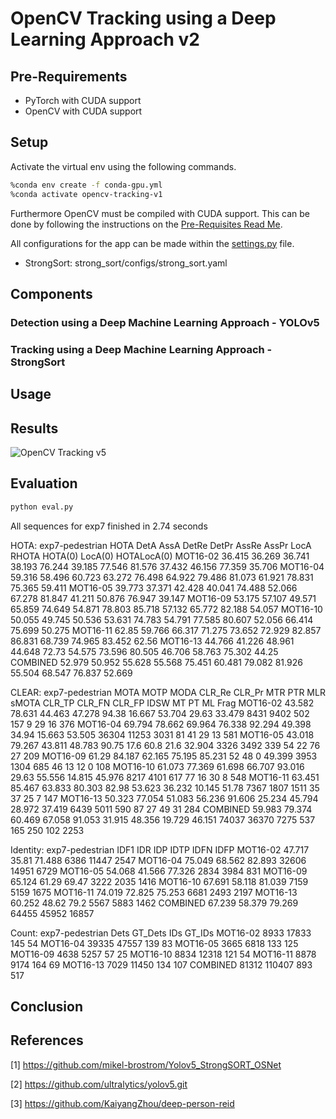 # OpenCV Tracking using a Deep Learning Approach v2

## Pre-Requirements
- PyTorch with CUDA support
- OpenCV with CUDA support

## Setup
Activate the virtual env using the following commands.
```bash
%conda env create -f conda-gpu.yml
%conda activate opencv-tracking-v1
```

Furthermore OpenCV must be compiled with CUDA support. This can be done by following the instructions on the [Pre-Requisites Read Me](../_Prerequisite_OpenCV_CUDA/Readme.md).

All configurations for the app can be made within the [settings.py](settings.py) file.

- StrongSort: strong_sort/configs/strong_sort.yaml

## Components
### Detection using a Deep Machine Learning Approach - YOLOv5

### Tracking using a Deep Machine Learning Approach - StrongSort

## Usage

## Results
![OpenCV Tracking v5](../../Documentation/OpenCV5.gif)

## Evaluation
```bash
python eval.py
```


All sequences for exp7 finished in 2.74 seconds

HOTA: exp7-pedestrian              HOTA      DetA      AssA      DetRe     DetPr     AssRe     AssPr     LocA      RHOTA     HOTA(0)   LocA(0)   HOTALocA(0)
MOT16-02                           36.415    36.269    36.741    38.193    76.244    39.185    77.546    81.576    37.432    46.156    77.359    35.706
MOT16-04                           59.316    58.496    60.723    63.272    76.498    64.922    79.486    81.073    61.921    78.831    75.365    59.411
MOT16-05                           39.773    37.371    42.428    40.041    74.488    52.066    67.278    81.847    41.211    50.876    76.947    39.147
MOT16-09                           53.175    57.107    49.571    65.859    74.649    54.871    78.803    85.718    57.132    65.772    82.188    54.057
MOT16-10                           50.055    49.745    50.536    53.631    74.783    54.791    77.585    80.607    52.056    66.414    75.699    50.275
MOT16-11                           62.85     59.766    66.317    71.275    73.652    72.929    82.857    86.831    68.739    74.965    83.452    62.56
MOT16-13                           44.766    41.226    48.961    44.648    72.73     54.575    73.596    80.505    46.706    58.763    75.302    44.25
COMBINED                           52.979    50.952    55.628    55.568    75.451    60.481    79.082    81.926    55.504    68.547    76.837    52.669

CLEAR: exp7-pedestrian             MOTA      MOTP      MODA      CLR_Re    CLR_Pr    MTR       PTR       MLR       sMOTA     CLR_TP    CLR_FN    CLR_FP    IDSW      MT        PT        ML        Frag
MOT16-02                           43.582    78.631    44.463    47.278    94.38     16.667    53.704    29.63     33.479    8431      9402      502       157       9         29        16        376
MOT16-04                           69.794    78.662    69.964    76.338    92.294    49.398    34.94     15.663    53.505    36304     11253     3031      81        41        29        13        581
MOT16-05                           43.018    79.267    43.811    48.783    90.75     17.6      60.8      21.6      32.904    3326      3492      339       54        22        76        27        209
MOT16-09                           61.29     84.187    62.165    75.195    85.231    52        48        0         49.399    3953      1304      685       46        13        12        0         108
MOT16-10                           61.073    77.369    61.698    66.707    93.016    29.63     55.556    14.815    45.976    8217      4101      617       77        16        30        8         548
MOT16-11                           63.451    85.467    63.833    80.303    82.98     53.623    36.232    10.145    51.78     7367      1807      1511      35        37        25        7         147
MOT16-13                           50.323    77.054    51.083    56.236    91.606    25.234    45.794    28.972    37.419    6439      5011      590       87        27        49        31        284
COMBINED                           59.983    79.374    60.469    67.058    91.053    31.915    48.356    19.729    46.151    74037     36370     7275      537       165       250       102       2253

Identity: exp7-pedestrian          IDF1      IDR       IDP       IDTP      IDFN      IDFP
MOT16-02                           47.717    35.81     71.488    6386      11447     2547
MOT16-04                           75.049    68.562    82.893    32606     14951     6729
MOT16-05                           54.068    41.566    77.326    2834      3984      831
MOT16-09                           65.124    61.29     69.47     3222      2035      1416
MOT16-10                           67.691    58.118    81.039    7159      5159      1675
MOT16-11                           74.019    72.825    75.253    6681      2493      2197
MOT16-13                           60.252    48.62     79.2      5567      5883      1462
COMBINED                           67.239    58.379    79.269    64455     45952     16857

Count: exp7-pedestrian             Dets      GT_Dets   IDs       GT_IDs
MOT16-02                           8933      17833     145       54
MOT16-04                           39335     47557     139       83
MOT16-05                           3665      6818      133       125
MOT16-09                           4638      5257      57        25
MOT16-10                           8834      12318     121       54
MOT16-11                           8878      9174      164       69
MOT16-13                           7029      11450     134       107
COMBINED                           81312     110407    893       517

## Conclusion

## References
[1] https://github.com/mikel-brostrom/Yolov5_StrongSORT_OSNet

[2] https://github.com/ultralytics/yolov5.git

[3] https://github.com/KaiyangZhou/deep-person-reid
